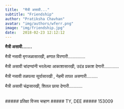 ```yaml
---
title:  "मैत्री असावी..."
subtitle: "Friendship"
author: "Pratiksha Chavhan"
avatar: "img/authors/wferr.png"
image: "img/friendship.jpg"
date:   2018-02-23 12:12:12
---
```


**मैत्री असावी.......**



मैत्री नसावी मृगजळासारखी, क्षणात विरणारी..............


मैत्री असावी चांदण्यांनी भरलेल्या आकाशासारखी, उदंड प्रकाश देणारी............ 


मैत्री नसावी तळपत्या सूर्यासारखी , नेहमी तापत असणारी.........


मैत्री असावी चंद्रासारखी,  शितल छाया देणारी........... 

<br>
##### प्रतिक्षा विजय चव्हाण 
##### TY, DEE 
##### 153009